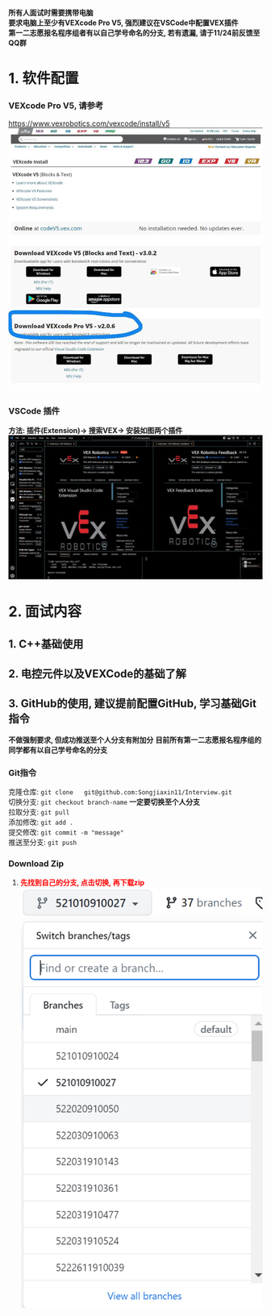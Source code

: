 **所有人面试时需要携带电脑  
要求电脑上至少有VEXcode Pro V5, 强烈建议在VSCode中配置VEX插件  
第一二志愿报名程序组者有以自己学号命名的分支, 若有遗漏, 请于11/24前反馈至QQ群**  
# 1. 软件配置
### VEXcode Pro V5, 请参考
https://www.vexrobotics.com/vexcode/install/v5
![Alt text](pictures/image.png)
### VSCode 插件
**方法: 插件(Extension)-> 搜索VEX-> 安装如图两个插件**
![Alt text](pictures/image-1.png)
# 2. 面试内容
## 1. C++基础使用
## 2. 电控元件以及VEXCode的基础了解
## 3. GitHub的使用, 建议提前配置GitHub, 学习基础Git指令
**不做强制要求, 但成功推送至个人分支有附加分**
**目前所有第一二志愿报名程序组的同学都有以自己学号命名的分支**
### Git指令
克隆仓库: `git clone  
git@github.com:Songjiaxin11/Interview.git`  
切换分支: `git checkout branch-name` **一定要切换至个人分支**  
拉取分支: `git pull`  
添加修改: `git add .`  
提交修改: `git commit -m "message"`  
推送至分支: `git push`  
### Download Zip
1. **<font color=red>先找到自己的分支, 点击切换, 再下载zip**</font>
![Alt text](pictures/step1.png)

